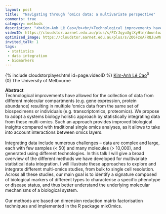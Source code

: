 ```yaml
---
layout: post
title:  "Navigating through ‘omics data: a multivariate perspective"
comments: true
category: methods
description: "<b>Kim-Anh Lê Cao</b><br/>Technological improvements have allowed for the co..."
videoID: https://cloudstor.aarnet.edu.au/plus/s/FZrJqyuUglXyHln/download
optimized_image: https://cloudstor.aarnet.edu.au/plus/s/ZO6FzoAFRQJuwMn/download
invited_talk: 1
tags:
 - statistics
 - data integration
 - biomarkers
---
```

{% include cloudstorplayer.html id=page.videoID %}
[<u>Kim-Anh Lê Cao</u>](http://lecao-lab.science.unimelb.edu.au/)<sup>0</sup><br/>
\(0\) The University of Melbourne


<b>Abstract</b><br/>
Technological improvements have allowed for the collection of data from different molecular compartments \(e.g. gene expression, protein abundance\) resulting in multiple ‘omics data from the same set of biospecimens or individuals \(e.g. transcriptomics, proteomics\). We propose to adopt a systems biology holistic approach by statistically integrating data from these multi-omics. Such an approach provides improved biological insights compared with traditional single omics analyses, as it allows to take into account interactions between omics layers.<br/><br/>Integrating data include numerous challenges – data are complex and large, each with few samples \(&lt; 50\) and many molecules \(&gt; 10,000\), and generated using different technologies. In this talk I will give a broad overview of the different methods we have developed for multivariate statistical data integration. I will illustrate these approaches to explore and integrate different multi-omics studies, from bulk to single cell resolution. Across all these studies, our main goal is to identify a signature composed of biological markers of different types to characterise a specific phenotype or disease status, and thus better understand the underlying molecular mechanisms of a biological system.<br/><br/>Our methods are based on dimension reduction matrix factorisation techniques and implemented in the R package mixOmics.
